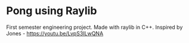 # Pong using Raylib #
First semester engineering project. Made with raylib in C++. Inspired by Jones - https://youtu.be/LvpS3ILwQNA  
